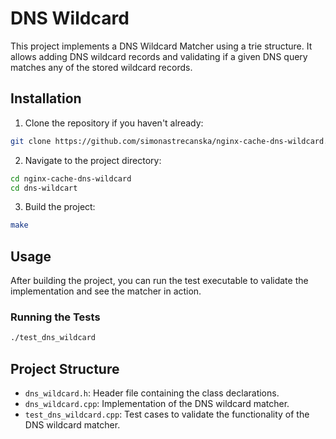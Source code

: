 # DNS Wildcard

This project implements a DNS Wildcard Matcher using a trie structure. It allows adding DNS wildcard records and validating if a given DNS query matches any of the stored wildcard records.

## Installation

1. Clone the repository if you haven't already:
```sh
git clone https://github.com/simonastrecanska/nginx-cache-dns-wildcard.git
```

2. Navigate to the project directory:
```sh
cd nginx-cache-dns-wildcard
cd dns-wildcart
```

3. Build the project:
```sh
make
```

## Usage

After building the project, you can run the test executable to validate the implementation and see the matcher in action.

### Running the Tests

```sh
./test_dns_wildcard
```

## Project Structure

- `dns_wildcard.h`: Header file containing the class declarations.
- `dns_wildcard.cpp`: Implementation of the DNS wildcard matcher.
- `test_dns_wildcard.cpp`: Test cases to validate the functionality of the DNS wildcard matcher.
